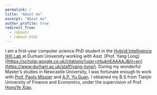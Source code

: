 ```yaml
---
permalink: /
title: "About me"
excerpt: "About me"
author_profile: true
redirect_from: 
  - /about/
  - /about.html
---
```


I am a first-year computer science PhD student in the [Hybrid Intelligence (HI) Lab](https://hybrid-intelligence-lab.webspace.durham.ac.uk/) at Durham University working with Asst. [Prof. Yang Long]([https://scholar.google.co.uk/citations?user=IrkuknEAAAAJ&hl=en](https://www.durham.ac.uk/staff/yang-long/). During my wonderful Master’s studies in Newcastle University, I was fortunate enough to work with [Prof. Paolo Missier](https://sites.google.com/site/paolomissier/) and [A.P. Yu Guan](https://warwick.ac.uk/fac/sci/dcs/people/yu_guan/). I obtained my B.S from Tianjin University of Finance and Economics, under the supervision of Prof. [HongYe Xiao](https://ces.nankai.edu.cn/ces_en/2020/1009/c21815a307317/page.htm).


